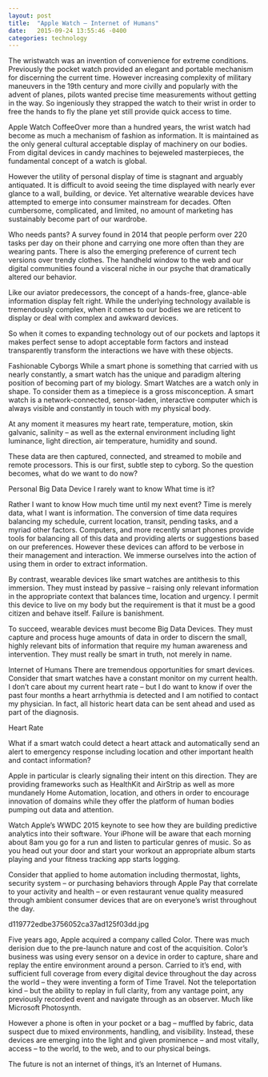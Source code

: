 ```yaml
---
layout: post
title:  "Apple Watch – Internet of Humans"
date:   2015-09-24 13:55:46 -0400
categories: technology
---
```


The wristwatch was an invention of convenience for extreme conditions. Previously the pocket watch provided an elegant and portable mechanism for discerning the current time. However increasing complexity of military maneuvers in the 19th century and more civilly and popularly with the advent of planes, pilots wanted precise time measurements without getting in the way. So ingeniously they strapped the watch to their wrist in order to free the hands to fly the plane yet still provide quick access to time.

Apple Watch CoffeeOver more than a hundred years, the wrist watch had become as much a mechanism of fashion as information. It is maintained as the only general cultural acceptable display of machinery on our bodies. From digital devices in candy machines to bejeweled masterpieces, the fundamental concept of a watch is global.

However the utility of personal display of time is stagnant and arguably antiquated. It is difficult to avoid seeing the time displayed with nearly ever glance to a wall, building, or device. Yet alternative wearable devices have attempted to emerge into consumer mainstream for decades. Often cumbersome, complicated, and limited, no amount of marketing has sustainably become part of our wardrobe.

Who needs pants?
A survey found in 2014 that people perform over 220 tasks per day on their phone and carrying one more often than they are wearing pants. There is also the emerging preference of current tech versions over trendy clothes. The handheld window to the web and our digital communities found a visceral niche in our psyche that dramatically altered our behavior.

Like our aviator predecessors, the concept of a hands-free, glance-able information display felt right. While the underlying technology available is tremendously complex, when it comes to our bodies we are reticent to display or deal with complex and awkward devices.

So when it comes to expanding technology out of our pockets and laptops it makes perfect sense to adopt acceptable form factors and instead transparently transform the interactions we have with these objects.

Fashionable Cyborgs
While a smart phone is something that carried with us nearly constantly, a smart watch has the unique and paradigm altering position of becoming part of my biology. Smart Watches are a watch only in shape. To consider them as a timepiece is a gross misconception. A smart watch is a network-connected, sensor-laden, interactive computer which is always visible and constantly in touch with my physical body.

At any moment it measures my heart rate, temperature, motion, skin galvanic, salinity – as well as the external environment including light luminance, light direction, air temperature, humidity and sound.

These data are then captured, connected, and streamed to mobile and remote processors. This is our first, subtle step to cyborg. So the question becomes, what do we want to do now?

Personal Big Data Device
I rarely want to know What time is it?

Rather I want to know How much time until my next event? Time is merely data, what I want is information. The conversion of time data requires balancing my schedule, current location, transit, pending tasks, and a myriad other factors. Computers, and more recently smart phones provide tools for balancing all of this data and providing alerts or suggestions based on our preferences. However these devices can afford to be verbose in their management and interaction. We immerse ourselves into the action of using them in order to extract information.

By contrast, wearable devices like smart watches are antithesis to this immersion. They must instead by passive – raising only relevant information in the appropriate context that balances time, location and urgency. I permit this device to live on my body but the requirement is that it must be a good citizen and behave itself. Failure is banishment.

To succeed, wearable devices must become Big Data Devices. They must capture and process huge amounts of data in order to discern the small, highly relevant bits of information that require my human awareness and intervention. They must really be smart in truth, not merely in name.

Internet of Humans
There are tremendous opportunities for smart devices. Consider that smart watches have a constant monitor on my current health. I don’t care about my current heart rate – but I do want to know if over the past four months a heart arrhythmia is detected and I am notified to contact my physician. In fact, all historic heart data can be sent ahead and used as part of the diagnosis.

Heart Rate

What if a smart watch could detect a heart attack and automatically send an alert to emergency response including location and other important health and contact information?

Apple in particular is clearly signaling their intent on this direction. They are providing frameworks such as HealthKit and AirStrip as well as more mundanely Home Automation, location, and others in order to encourage innovation of domains while they offer the platform of human bodies pumping out data and attention.

Watch Apple’s WWDC 2015 keynote to see how they are building predictive analytics into their software. Your iPhone will be aware that each morning about 8am you go for a run and listen to particular genres of music. So as you head out your door and start your workout an appropriate album starts playing and your fitness tracking app starts logging.

Consider that applied to home automation including thermostat, lights, security system – or purchasing behaviors through Apple Pay that correlate to your activity and health – or even restaurant venue quality measured through ambient consumer devices that are on everyone’s wrist throughout the day.

d119772edbe3756052ca37ad125f03dd.jpg

Five years ago, Apple acquired a company called Color. There was much derision due to the pre-launch nature and cost of the acquisition. Color’s business was using every sensor on a device in order to capture, share and replay the entire environment around a person. Carried to it’s end, with sufficient full coverage from every digital device throughout the day across the world – they were inventing a form of Time Travel. Not the teleportation kind – but the ability to replay in full clarity, from any vantage point, any previously recorded event and navigate through as an observer. Much like Microsoft Photosynth.

However a phone is often in your pocket or a bag – muffled by fabric, data suspect due to mixed environments, handling, and visibility. Instead, these devices are emerging into the light and given prominence – and most vitally, access – to the world, to the web, and to our physical beings.

The future is not an internet of things, it’s an Internet of Humans.
